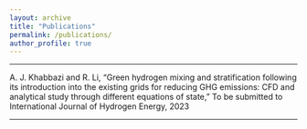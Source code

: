 ```yaml
---
layout: archive
title: "Publications"
permalink: /publications/
author_profile: true
---
```

___
A. J. Khabbazi and R. Li, “Green hydrogen mixing and stratification following its introduction into the existing grids for reducing GHG emissions: CFD and analytical study through different equations of state,” To be submitted to International Journal of Hydrogen Energy, 2023

___
<!-- {% if author.googlescholar %}
  You can also find my articles on <u><a href="{{author.googlescholar}}">my Google Scholar profile</a>.</u>
{% endif %}

{% include base_path %}

{% for post in site.publications reversed %}
  {% include archive-single.html %}
{% endfor %} -->
